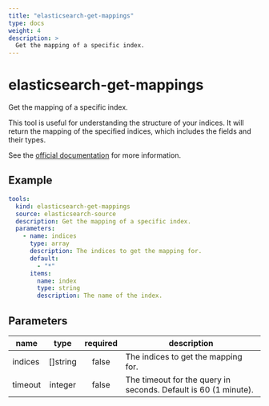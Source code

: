 ```yaml
---
title: "elasticsearch-get-mappings"
type: docs
weight: 4
description: >
  Get the mapping of a specific index.
---
```


# elasticsearch-get-mappings

Get the mapping of a specific index.

This tool is useful for understanding the structure of your indices. It will
return the mapping of the specified indices, which includes the fields and
their types.

See the [official documentation](https://www.elastic.co/guide/en/elasticsearch/reference/current/indices-get-mapping.html) for more information.

## Example

```yaml
tools:
  kind: elasticsearch-get-mappings
  source: elasticsearch-source
  description: Get the mapping of a specific index.
  parameters:
    - name: indices
      type: array
      description: The indices to get the mapping for.
      default:
        - "*"
      items:
        name: index
        type: string
        description: The name of the index.
```

## Parameters

| **name** | **type** | **required** | **description**                |
|----------|:--------:|:------------:|--------------------------------|
| indices  | []string |    false     | The indices to get the mapping for. |
| timeout | integer |    false     | The timeout for the query in seconds. Default is 60 (1 minute).                          |